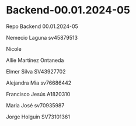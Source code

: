 # Backend-00.01.2024-05
Repo Backend 00.01.2024-05

Nemecio Laguna sv45879513

Nicole





Allie Martínez Ontaneda

Elmer Silva SV43927702


Alejandra Mia sv76686442




Francisco Jesús A1820310

Maria José sv70935987

Jorge Holguin SV73101361




